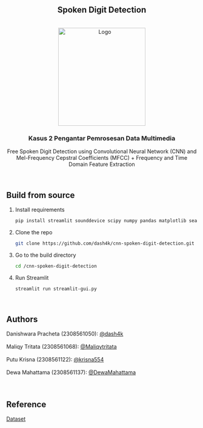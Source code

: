 <div align="center">

## Spoken Digit Detection

</div>

<!-- PROJECT LOGO -->
</br>
<div align="center">
  <a href="https://www.unud.ac.id/">
    <img src="https://github.com/dash4k/tugas-akhir-alpro-1/assets/133938416/ff71757a-1b51-44b7-b14e-b53b061d9815" alt="Logo" width="230" height="259">
  </a>

<h3 align="center">Kasus 2 Pengantar Pemrosesan Data Multimedia</h3>

  <p align="center">
    Free Spoken Digit Detection using Convolutional Neural Network (CNN) and Mel-Frequency Cepstral Coefficients (MFCC) + Frequency and Time Domain Feature Extraction
    </br>
  </p>
</div>
</br>

## Build from source

1. Install requirements
   ```sh
   pip install streamlit sounddevice scipy numpy pandas matplotlib seaborn scikit-learn pickle-mixin tqdm
   ```
2. Clone the repo
   ```sh
   git clone https://github.com/dash4k/cnn-spoken-digit-detection.git
   ```
3. Go to the build directory
   ```sh
   cd /cnn-spoken-digit-detection
   ```
4. Run Streamlit
   ```sh
   streamlit run streamlit-gui.py
   ```
</br>



<!-- CONTACT -->
## Authors

Danishwara Pracheta (2308561050): [@dash4k](https://www.github.com/dash4k)
</br></br>
Maliqy Tritata (2308561068): [@Maliqytritata](https://github.com/Maliqytritata)
</br></br>
Putu Krisna (2308561122): [@krisna554](https://github.com/krisna554)
</br></br>
Dewa Mahattama (2308561137): [@DewaMahattama](https://github.com/DewaMahattama)
</br></br>
</br>


## Reference

[Dataset](https://www.kaggle.com/datasets/jackvial/freespokendigitsdataset)